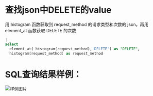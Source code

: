 # 查找json中DELETE的value


用 histogram 函数获取到 request_method 的请求类型和次数的 json，再用 element_at 函数获取 DELETE 的次数

```SQL
|
select
  element_at( histogram(request_method),'DELETE') as "DELETE",
  histogram(request_method) as request_method
```

# SQL查询结果样例：

![样例图片](https://img.alicdn.com/tfs/TB1nRaogWNj0u4jSZFyXXXgMVXa-624-287.png)